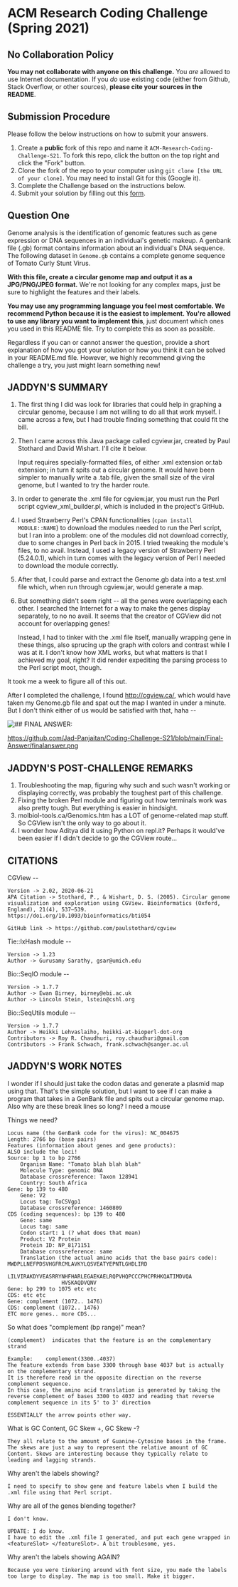 # ACM Research Coding Challenge (Spring 2021)

## No Collaboration Policy

**You may not collaborate with anyone on this challenge.** You _are_ allowed to use Internet documentation. If you _do_ use existing code (either from Github, Stack Overflow, or other sources), **please cite your sources in the README**.

## Submission Procedure

Please follow the below instructions on how to submit your answers.

1. Create a **public** fork of this repo and name it `ACM-Research-Coding-Challenge-S21`. To fork this repo, click the button on the top right and click the "Fork" button.
2. Clone the fork of the repo to your computer using `git clone [the URL of your clone]`. You may need to install Git for this (Google it).
3. Complete the Challenge based on the instructions below.
4. Submit your solution by filling out this [form](https://acmutd.typeform.com/to/uqAJNXUe).

## Question One

Genome analysis is the identification of genomic features such as gene expression or DNA sequences in an individual's genetic makeup. A genbank file (.gb) format contains information about an individual's DNA sequence. The following dataset in `Genome.gb` contains a complete genome sequence of Tomato Curly Stunt Virus. 

**With this file, create a circular genome map and output it as a JPG/PNG/JPEG format.** We're not looking for any complex maps, just be sure to highlight the features and their labels.

**You may use any programming language you feel most comfortable. We recommend Python because it is the easiest to implement. You're allowed to use any library you want to implement this**, just document which ones you used in this README file. Try to complete this as soon as possible.

Regardless if you can or cannot answer the question, provide a short explanation of how you got your solution or how you think it can be solved in your README.md file. However, we highly recommend giving the challenge a try, you just might learn something new!

## JADDYN'S SUMMARY

1. The first thing I did was look for libraries that could help in graphing a circular genome, because I am not willing to do all that work myself. I came across a few, but I      had trouble finding something that could fit the bill.

2. Then I came across this Java package called cgview.jar, created by Paul Stothard and David Wishart. I'll cite it below.
    
    Input requires specially-formatted files, of either .xml extension or.tab extension; in turn it spits out a circular genome.
    It would have been simpler to manually write a .tab file, given the small size of the viral genome, but I wanted to try the harder route.

3. In order to generate the .xml file for cgview.jar, you must run the Perl script cgview_xml_builder.pl, which is included in the project's GitHub.

4. I used Strawberry Perl's CPAN functionalities (``cpan install MODULE::NAME``) to download the modules needed to run the Perl script, but I ran into a problem: one of the  	     modules did not download correctly, 
    due to some changes in Perl back in 2015. I tried tweaking the module's files, to no avail. Instead, I used a legacy version of Strawberry Perl (5.24.0.1), which in turn         comes with the legacy version of Perl I needed to download the module correctly.

5. After that, I could parse and extract the Genome.gb data into a test.xml file which, when run through cgview.jar, would generate a map.

6. But something didn't seem right -- all the genes were overlapping each other. I searched the Internet for a way to make the genes display separately, to no
    no avail. It seems that the creator of CGView did not account for overlapping genes!

    Instead, I had to tinker with the .xml file itself, manually wrapping gene in these <featureSlot> </featureSlot> things, also sprucing up the graph with colors and contrast     while I was at it. I don't know how XML works, but what matters is that I achieved my goal, right? It did render expediting the parsing process to the Perl script moot,         though. 

It took me a week to figure all of this out.

After I completed the challenge, I found http://cgview.ca/, which would have taken my Genome.gb file and spat out the map I wanted in under a minute.
But I don't think either of us would be satisfied with that, haha --

![## FINAL ANSWER:](https://raw.githubusercontent.com/Jad-Panjaitan/Coding-Challenge-S21/main/Final-Answer/finalanswer.png)

https://github.com/Jad-Panjaitan/Coding-Challenge-S21/blob/main/Final-Answer/finalanswer.png

## JADDYN'S POST-CHALLENGE REMARKS

1. Troubleshooting the map, figuring why such and such wasn't working or displaying correctly, was probably the toughest part of this challenge.
2. Fixing the broken Perl module and figuring out how terminals work was also pretty tough. But everything is easier in hindsight.
3. molbiol-tools.ca/Genomics.htm has a LOT of genome-related map stuff. So CGView isn't the only way to go about it.
4. I wonder how Aditya did it using Python on repl.it? Perhaps it would've been easier if I didn't decide to go the CGView route... 

## CITATIONS

CGView -- 

	Version -> 2.02, 2020-06-21
	APA Citation -> Stothard, P., & Wishart, D. S. (2005). Circular genome visualization and exploration using CGView. Bioinformatics (Oxford, England), 21(4), 537–539. 
	https://doi.org/10.1093/bioinformatics/bti054
	
	GitHub link -> https://github.com/paulstothard/cgview

Tie::IxHash module --
	
	Version -> 1.23
	Author -> Gurusamy Sarathy, gsar@umich.edu

Bio::SeqIO module --
	
	Version -> 1.7.7
	Author -> Ewan Birney, birney@ebi.ac.uk
	Author -> Lincoln Stein, lstein@cshl.org

Bio::SeqUtils module --
	
	Version -> 1.7.7
	Author -> Heikki Lehvaslaiho, heikki-at-bioperl-dot-org
	Contributors -> Roy R. Chaudhuri, roy.chaudhuri@gmail.com
	Contributors -> Frank Schwach, frank.schwach@sanger.ac.ul

## JADDYN'S WORK NOTES

I wonder if I should just take the codon datas and generate a plasmid map using that. 
That's the simple solution, but I want to see if I can make a program that takes in a GenBank file and spits out a circular genome map. Also why are these break lines so long? I need a mouse

Things we need?

	Locus name (the GenBank code for the virus): NC_004675
	Length: 2766 bp (base pairs)
	Features (information about genes and gene products): 
	ALSO include the loci!
	Source: bp 1 to bp 2766
		Organism Name: "Tomato blah blah blah"
		Molecule Type: genomic DNA
		Database crossreference: Taxon 128941
		Country: South Africa
	Gene: bp 139 to 480
		Gene: V2
		Locus tag: ToCSVgp1
		Database crossreference: 1460809
	CDS (coding sequences): bp 139 to 480
		Gene: same
		Locus tag: same
		Codon start: 1 (? what does that mean)
		Product: V2 Protein
		Protein ID: NP_8171151
		Database crossreference: same
		Translation (the actual amino acids that the base pairs code): MWDPLLNEFPDSVHGFRCMLAVKYLQSVEATYEPNTLGHDLIRD
                     LILVIRAKDYVEASRRYNHFHARLEGAEKAELRQPVHQPCCCPHCPRHKQATIMDVQA
                     HVSKAQDVQNV
	Gene: bp 299 to 1075 etc etc
	CDS: etc etc
	Gene: complement (1072.. 1476)
	CDS: complement (1072.. 1476)
	ETC more genes.. more CDS...

So what does "complement (bp range)" mean?

	(complement)  indicates that the feature is on the complementary strand

	Example:    complement(3300..4037)
	The feature extends from base 3300 through base 4037 but is actually on the complementary strand. 
	It is therefore read in the opposite direction on the reverse complement sequence. 
	In this case, the amino acid translation is generated by taking the reverse complement of bases 3300 to 4037 and reading that reverse complement sequence in its 5' to 3' direction

	ESSENTIALLY the arrow points other way.

What is GC Content, GC Skew +, GC Skew -?

	They all relate to the amount of Guanine-Cytosine bases in the frame. The skews are just a way to represent the relative amount of GC Content. Skews are interesting because they typically relate to leading and lagging strands.

Why aren't the labels showing?

	I need to specify to show gene and feature labels when I build the .xml file using that Perl script.

Why are all of the genes blending together?
	
	I don't know.

	UPDATE: I do know.
	I have to edit the .xml file I generated, and put each gene wrapped in <featureSlot> </featureSlot>. A bit troublesome, yes.

Why aren't the labels showing AGAIN?

	Because you were tinkering around with font size, you made the labels too large to display. The map is too small. Make it bigger.

	
